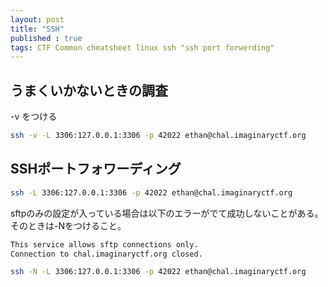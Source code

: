 ```yaml
---
layout: post
title: "SSH"
published : true
tags: CTF Common cheatsheet linux ssh "ssh port forwerding"
---
```


## うまくいかないときの調査
-v をつける
```sh
ssh -v -L 3306:127.0.0.1:3306 -p 42022 ethan@chal.imaginaryctf.org
```

## SSHポートフォワーディング
```sh
ssh -L 3306:127.0.0.1:3306 -p 42022 ethan@chal.imaginaryctf.org
```
sftpのみの設定が入っている場合は以下のエラーがでて成功しないことがある。そのときは-Nをつけること。
```sh
This service allows sftp connections only.
Connection to chal.imaginaryctf.org closed.
```
```sh
ssh -N -L 3306:127.0.0.1:3306 -p 42022 ethan@chal.imaginaryctf.org
```